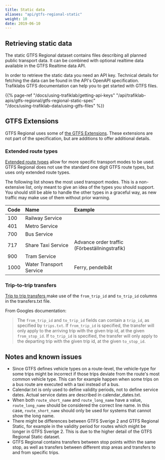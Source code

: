 ```yaml
---
title: Static data 
aliases: "api/gtfs-regional-static"
weight: 10
date: 2019-06-10
---
```


## Retrieving static data

The static GTFS Regional dataset contains files describing all planned public transport data. It can be combined 
with optional realtime data available in the GTFS Realtime data API.

In order to retrieve the static data you need an API key. Technical details for fetching the data can be found in the
API's OpenAPI specification. Trafiklabs GTFS documentation can help you to get started with GTFS files. 

{{% page-ref "/docs/using-trafiklab/getting-api-keys" "/api/trafiklab-apis/gtfs-regional/gtfs-regional-static-spec"  
"/docs/using-trafiklab-data/using-gtfs-files"  %}}

## GTFS Extensions

GTFS Regional uses some of 
[the GTFS Extensions](https://developers.google.com/transit/gtfs/reference/gtfs-extensions).
These extensions are not part of the specification, but are additions to offer additional details. 

### Extended route types

[Extended route types](https://developers.google.com/transit/gtfs/reference/extended-route-types) allow for more
specific transport modes to be used. GTFS Regional does not use the standard one digit GTFS route types, but uses only
extended route types.

The following list shows the most used transport modes. This is a non-extensive list, only meant to give an idea of the
types you should support. You should still be able to handle the other types in a graceful way, as new traffic may make
use of them without prior warning.

| Code | Name | Example |
| :--- | :--- | :--- |
| 100 | Railway Service |  |
| 401 | Metro Service |  |
| 700 | Bus Service |  |
| 717 | Share Taxi Service | Advance order traffic (Förbeställningstrafik) |
| 900 | Tram Service |  |
| 1000 | Water Transport Service | Ferry, pendelbåt |

### Trip-to-trip transfers

[Trip to trip transfers ](https://developers.google.com/transit/gtfs/reference/gtfs-extensions#TripToTripTransfers) make
use of the `from_trip_id`  and `to_trip_id` columns in the transfers.txt file.

From Googles documentation:

> The `from_trip_id` and `to_trip_id` fields can contain a `trip_id`, as specified by `trips.txt`. If `from_trip_id` is
> specified, the transfer will only apply to the arriving trip with the given trip id, at the given `from_stop_id`. 
> If `to_trip_id` is specified, the transfer will only apply to the departing trip with the given trip id, at the 
> given `to_stop_id`.


## Notes and known issues

- Since GTFS defines vehicle types on a route-level, the vehicle-type for some trips might be incorrect if those 
  trips deviate from the route's most common vehicle type. This can for example happen when some trips on a bus 
  route are executed with a taxi instead of a bus.
- Calendar.txt is only used to define validity periods, not to define service dates. Actual service dates are 
  described in calendar_dates.txt.
- When both `route_short_name` and `route_long_name` have a value, `route_long_name` should be considered the correct 
  line name. In this case, `route_short_name` should only be used for systems that cannot show the long name.
- There might be differences between GTFS Sverige 2 and GTFS Regional Static, for example in the validity period for 
  routes which might be longer in GTFS Sverige 2. This is due to the higher detail of the GTFS Regional Static dataset.
- GTFS Regional contains transfers between stop points within the same stop, as well as transfers between different 
  stop areas and transfers to and from specific trips.